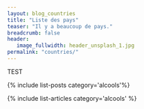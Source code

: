 ```yaml
---
layout: blog_countries
title: "Liste des pays"
teaser: "Il y a beaucoup de pays."
breadcrumb: false
header:
   image_fullwidth: header_unsplash_1.jpg
permalink: "countries/"
---
```


TEST

{% include list-posts category='alcools'%}

{% include list-articles category='alcools' %}

